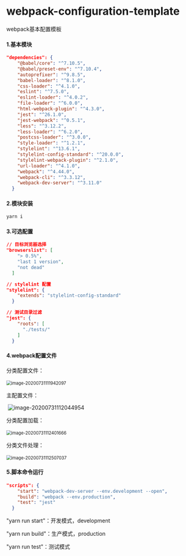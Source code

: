 # webpack-configuration-template
webpack基本配置模板

#### 1.基本模块

```json
"dependencies": {
    "@babel/core": "^7.10.5",
    "@babel/preset-env": "^7.10.4",
    "autoprefixer": "^9.8.5",
    "babel-loader": "^8.1.0",
    "css-loader": "^4.1.0",
    "eslint": "^7.5.0",
    "eslint-loader": "^4.0.2",
    "file-loader": "^6.0.0",
    "html-webpack-plugin": "^4.3.0",
    "jest": "^26.1.0",
    "jest-webpack": "^0.5.1",
    "less": "^3.12.2",
    "less-loader": "^6.2.0",
    "postcss-loader": "^3.0.0",
    "style-loader": "^1.2.1",
    "stylelint": "^13.6.1",
    "stylelint-config-standard": "^20.0.0",
    "stylelint-webpack-plugin": "^2.1.0",
    "url-loader": "^4.1.0",
    "webpack": "^4.44.0",
    "webpack-cli": "^3.3.12",
    "webpack-dev-server": "^3.11.0"
  }
```

#### 2.模块安装

```javascript
yarn i
```

#### 3.可选配置

```json
// 目标浏览器选择
"browserslist": [
    "> 0.5%",
    "last 1 version",
    "not dead"
  ]
```

```json
// stylelint 配置
"stylelint": {
    "extends": "stylelint-config-standard"
  }
```

```json
// 测试目录过滤
"jest": {
    "roots": [
      "./tests/"
    ]
  }
```

#### 4.webpack配置文件

分类配置文件：

​						<img src="C:\Users\25345\AppData\Roaming\Typora\typora-user-images\image-20200731111942097.png" alt="image-20200731111942097" style="zoom:80%;" />

主配置文件：

​						![image-20200731112044954](C:\Users\25345\AppData\Roaming\Typora\typora-user-images\image-20200731112044954.png)

分类配置加载：

​						<img src="C:\Users\25345\AppData\Roaming\Typora\typora-user-images\image-20200731112401666.png" alt="image-20200731112401666" style="zoom:80%;" />

分类文件处理：

​						<img src="C:\Users\25345\AppData\Roaming\Typora\typora-user-images\image-20200731112507037.png" alt="image-20200731112507037" style="zoom:80%;" />

#### 5.脚本命令运行

```json
"scripts": {
    "start": "webpack-dev-server --env.development --open",
    "build": "webpack --env.production",
    "test": "jest"
  }
```

"yarn run start"：开发模式，development

"yarn run build"：生产模式，production

"yarn run test"：测试模式


